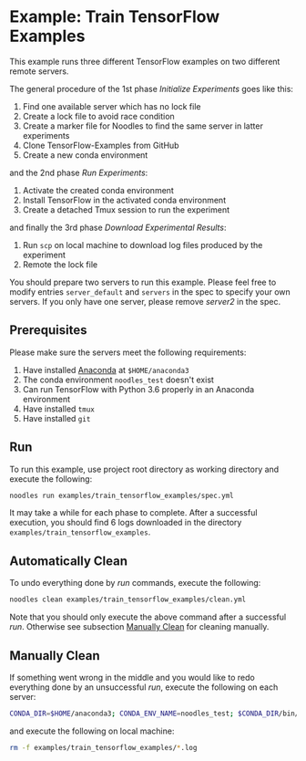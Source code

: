 # Example: Train TensorFlow Examples

This example runs three different TensorFlow examples on two different remote servers.

The general procedure of the 1st phase *Initialize Experiments* goes like this:

1. Find one available server which has no lock file
2. Create a lock file to avoid race condition
3. Create a marker file for Noodles to find the same server in latter experiments
4. Clone TensorFlow-Examples from GitHub
5. Create a new conda environment

and the 2nd phase *Run Experiments*:

1. Activate the created conda environment
2. Install TensorFlow in the activated conda environment
3. Create a detached Tmux session to run the experiment

and finally the 3rd phase *Download Experimental Results*:

1. Run `scp` on local machine to download log files produced by the experiment
2. Remote the lock file

You should prepare two servers to run this example. Please feel free to modify entries `server_default` and `servers` in the spec to specify your own servers. If you only have one server, please remove *server2* in the spec.

## Prerequisites

Please make sure the servers meet the following requirements:

1. Have installed [Anaconda](https://www.anaconda.com/distribution/) at `$HOME/anaconda3`
2. The conda environment `noodles_test` doesn't exist
3. Can run TensorFlow with Python 3.6 properly in an Anaconda environment
4. Have installed `tmux`
5. Have installed `git`

## Run

To run this example, use project root directory as working directory and execute the following:

```bash
noodles run examples/train_tensorflow_examples/spec.yml
```

It may take a while for each phase to complete. After a successful execution, you should find 6 logs downloaded in the directory `examples/train_tensorflow_examples`.

## Automatically Clean

To undo everything done by *run* commands, execute the following:

```bash
noodles clean examples/train_tensorflow_examples/clean.yml
```

Note that you should only execute the above command after a successful *run*. Otherwise see subsection [Manually Clean](#manually-clean) for cleaning manually.

## Manually Clean

If something went wrong in the middle and you would like to redo everything done by an unsuccessful *run*, execute the following on each server:

```bash
CONDA_DIR=$HOME/anaconda3; CONDA_ENV_NAME=noodles_test; $CONDA_DIR/bin/conda remove -y -n $CONDA_ENV_NAME --all; rm -rf ~/TensorFlow-Examples; rm -f ~/exp*.*.log; rm -f ~/marker_exp*.txt; rm -f ~/noodles.lock
```

and execute the following on local machine:

```bash
rm -f examples/train_tensorflow_examples/*.log
```
